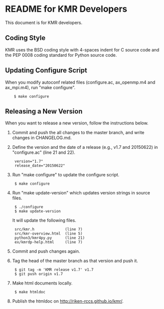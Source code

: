 # README for KMR Developers

This document is for KMR developers.

## Coding Style

KMR uses the BSD coding style with 4-spaces indent for C source code
and the PEP 0008 coding standard for Python source code.

## Updating Configure Script

When you modify autoconf related files (configure.ac, ax_openmp.m4 and
ax_mpi.m4), run "make configure".

        $ make configure

## Releasing a New Version

When you want to release a new version, follow the instructions below.

1. Commit and push the all changes to the master branch, and write
   changes in CHANGELOG.md.

2. Define the version and the date of a release (e.g., v1.7 and
   20150622) in "configure.ac" (line 21 and 22).

        version="1.7"
        release_date="20150622"

3. Run "make configure" to update the configure script.

        $ make configure

4. Run "make update-version" which updates version strings in source
   files.

        $ ./configure
        $ make update-version

   It will update the following files.

        src/kmr.h              (line 7)
        src/kmr-overview.html  (line 5)
        python3/kmr4py.py      (line 21)
        ex/kmrdp-help.html     (line 7)

5. Commit and push changes again.

6. Tag the head of the master branch as that version and push it.

        $ git tag -m 'KMR release v1.7' v1.7
        $ git push origin v1.7

7. Make html documents locally.

        $ make htmldoc

8. Publish the htmldoc on http://riken-rccs.github.io/kmr/.

